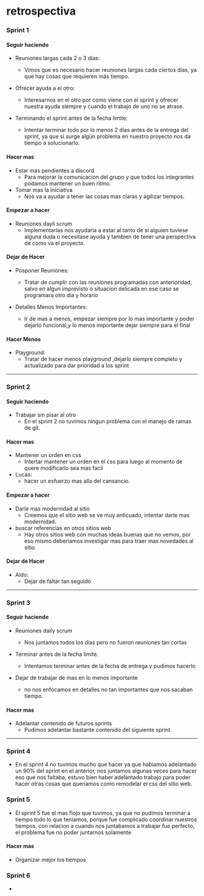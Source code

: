 # **retrospectiva**

### Sprint 1

#### **Seguir haciendo**

* Reuniones largas cada 2 o 3 días:
    - Vimos que es necesario hacer reuniones largas cada ciertos días, ya que hay cosas que requieren más tiempo.

* Ofrecer ayuda a el otro:
    - Interesarnos en el otro por como viene con el sprint y ofrecer nuestra ayuda siempre y cuando el trabajo de uno no se atrase.

* Terminando el sprint antes de la fecha limite:
    - Intentar terminar todo por lo menos 2 días antes de la entrega del sprint, ya que si surge algún problema en nuestro proyecto nos da tiempo a solucionarlo.

#### **Hacer mas**

* Estar mas pendientes a discord
    - Para mejorar la comunicacion del grupo y que todos los integrantes podamos mantener un buen ritmo.
* Tomar mas la iniciativa
    - Nos va a ayudar a tener las cosas mas claras y agilizar tiempos.

#### **Empezar a hacer**

  
* Reuniones dayli scrum
    - Implementarlas nos ayudaria a estar al tanto de si alguien tuviese alguna duda o necesitase ayuda y tambien de tener una perspectiva de como va el proyecto.

#### **Dejar de Hacer**

* Posponer Reuniones:
   - Tratar de cumplir con las reuniones programadas con anterioridad, salvo en algun imprevisto o situacion delicada en ese caso se programara otro dia y horario

* Detalles Menos Importantes:
   - Ir de mas a menos, empezar siempre por lo mas importante y poder dejarlo funcional,y lo menos importante dejar siempre para el final
 
#### **Hacer Menos**

* Playground:
   - Tratar de hacer menos playground ,dejarlo siempre completo y actualizado para dar prioridad a los sprint

------------------------------------------------------------------------

### Sprint 2

#### **Seguir haciendo**

* Trabajar sin pisar al otro
    - En el sprint 2 no tuvimos ningun problema con el manejo de ramas de git.

#### **Hacer mas**
  
* Mantener un orden en css
    - Intertar mantener un orden en el css para luego al momento de quere modificarlo sea mas facil
* Lucas:
    - hacer un esfuerzo mas alla del cansancio.
    
#### **Empezar a hacer**

* Darle mas modernidad al sitio
    - Creemos que el sitio web se ve muy anticuado, intentar darle mas modernidad.
* buscar referencias en otros sitios web
    - Hay otros sitios web con muchas ideas buenas que no vemos, por eso mismo deberiamos investigar mas para traer mas novedades al sitio.
     
#### **Dejar de Hacer**

* Aldo:
    - Dejar de faltar tan seguido

------------------------------------------------------------------------
   
### Sprint 3

#### **Seguir haciendo**

* Reuniones daily scrum
    - Nos juntamos todos los dias pero no fueron reuniones tan cortas

* Terminar antes de la fecha limite.
    - Intentamos terminar antes de la fecha de entrega y pudimos hacerlo

* Dejar de trabajar de mas en lo menos importante
    - no nos enfocamos en detalles no tan importantes que nos sacaban tiempo.

#### **Hacer mas**

* Adelantar contenido de futuros sprints
    - Pudimos adelantar bastante contenido del siguiente sprint.

------------------------------------------------------------------------

### Sprint 4

* En el sprint 4 no tuvimos mucho que hacer ya que habiamos adelantado un 90% del sprint en el anterior, nos juntamos algunas veces para hacer eso que nos faltaba, estuvo bien haber adelantado trabajo para poder hacer otras cosas que queriamos como remodelar el css del sitio web.

### Sprint 5

* El sprint 5 fue el mas flojo que tuvimos, ya que no pudimos terminar a tiempo todo lo que teniamos, porque fue complicado coordinar nuestros tiempos, con relacion a cuando nos juntabamos a trabajar fue perfecto, el problema fue no poder juntarnos solamente

#### **Hacer mas**

* Organizar mejor los tiempos

### Sprint 6

* 